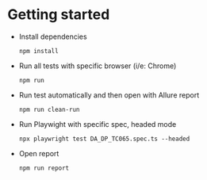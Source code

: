 # Getting started
+ Install dependencies

    `npm install`

+ Run all tests with specific browser (i/e: Chrome)

    `npm run`

+ Run test automatically and then open with Allure report

    `npm run clean-run`

+ Run Playwight with specific spec, headed mode

    `npx playwright test DA_DP_TC065.spec.ts --headed`

+ Open report

    `npm run report`    